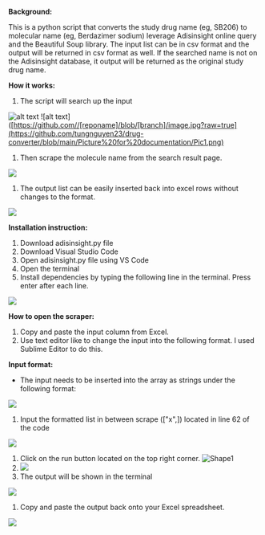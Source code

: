 **Background:**

This is a python script that converts the study drug name (eg, SB206) to molecular name (eg, Berdazimer sodium) leverage Adisinsight online query and the Beautiful Soup library. The input list can be in csv format and the output will be returned in csv format as well. If the searched name is not on the Adisinsight database, it output will be returned as the original study drug name.

**How it works:**

1. The script will search up the input

![alt text](http://url/to/img.png)
![alt text]([https://github.com//[reponame]/blob/[branch]/image.jpg?raw=true](https://github.com/tungnguyen23/drug-converter/blob/main/Picture%20for%20documentation/Pic1.png)

1. Then scrape the molecule name from the search result page.

![](RackMultipart20221003-1-efzmba_html_5ae0db41c8194863.png)

1. The output list can be easily inserted back into excel rows without changes to the format.

![](RackMultipart20221003-1-efzmba_html_426e2988be2bd8d0.png)

**Installation instruction:**

1. Download adisinsight.py file
2. Download Visual Studio Code
3. Open adisinsight.py file using VS Code
4. Open the terminal
5. Install dependencies by typing the following line in the terminal. Press enter after each line.

![](RackMultipart20221003-1-efzmba_html_8f386ed7a18dd586.gif)

**How to open the scraper:**

1. Copy and paste the input column from Excel.
2. Use text editor like to change the input into the following format. I used Sublime Editor to do this.

**Input format:**

- The input needs to be inserted into the array as strings under the following format:

![](RackMultipart20221003-1-efzmba_html_234663375153f180.gif)

1. Input the formatted list in between scrape (["x",]) located in line 62 of the code

![](RackMultipart20221003-1-efzmba_html_7c38b008bd330820.png)

1. Click on the run button located on the top right corner. ![Shape1](RackMultipart20221003-1-efzmba_html_8d5bc4e88a5f90f.gif)
2. ![](RackMultipart20221003-1-efzmba_html_b9f2498958778608.png)
3. The output will be shown in the terminal

![](RackMultipart20221003-1-efzmba_html_66bce5748153d81.png)

1. Copy and paste the output back onto your Excel spreadsheet.

![](RackMultipart20221003-1-efzmba_html_53dbaef4b47ab4d6.png)
